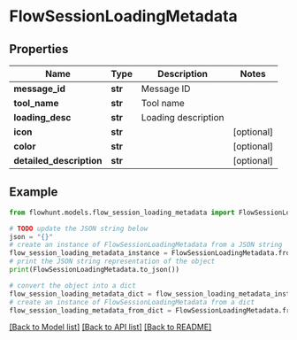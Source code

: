 # FlowSessionLoadingMetadata


## Properties

Name | Type | Description | Notes
------------ | ------------- | ------------- | -------------
**message_id** | **str** | Message ID | 
**tool_name** | **str** | Tool name | 
**loading_desc** | **str** | Loading description | 
**icon** | **str** |  | [optional] 
**color** | **str** |  | [optional] 
**detailed_description** | **str** |  | [optional] 

## Example

```python
from flowhunt.models.flow_session_loading_metadata import FlowSessionLoadingMetadata

# TODO update the JSON string below
json = "{}"
# create an instance of FlowSessionLoadingMetadata from a JSON string
flow_session_loading_metadata_instance = FlowSessionLoadingMetadata.from_json(json)
# print the JSON string representation of the object
print(FlowSessionLoadingMetadata.to_json())

# convert the object into a dict
flow_session_loading_metadata_dict = flow_session_loading_metadata_instance.to_dict()
# create an instance of FlowSessionLoadingMetadata from a dict
flow_session_loading_metadata_from_dict = FlowSessionLoadingMetadata.from_dict(flow_session_loading_metadata_dict)
```
[[Back to Model list]](../README.md#documentation-for-models) [[Back to API list]](../README.md#documentation-for-api-endpoints) [[Back to README]](../README.md)


